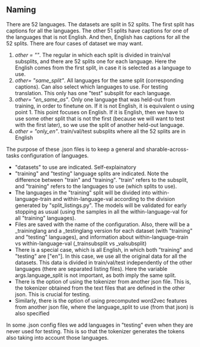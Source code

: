 ## Naming
There are 52 languages. The datasets are split in 52 splits. The first split has captions for all the languages. 
The other 51 splits have captions for one of the languages that is not English. 
And then, English has captions for all the 52 splits. There are four cases of dataset we may want. 
1. _other = ""_. The regular in which each split is divided in train/val subsplits, and there are 52 splits one for each 
language. Here the English comes from the first split, in case it is selected as a language to use.
2. _other= "same_split"_. All languages for the same split (corresponding captions). Can also select which languages to 
use. For testing translation. This only has one "test" subsplit for each language.
3. _other= "en_same_as"_. Only one language that was held-out from training, in order to finetune on. If it is not 
English, it is equivalent o using point 1. This point focuses on English. If it is English, then we have to use some 
other split that is not the first (because we will want to test with the first later), so we use the split of another 
held-out language.
4. _other = "only_en"_. train/val/test subsplits where all the 52 splits are in English

The purpose of these .json files is to keep a general and sharable-across-tasks configuration of languages.
- "datasets" to use are indicated. Self-explainatory
- "training" and "testing" language splits are indicated. Note the difference between "train" and "training". "train" 
refers to the subsplit, and "training" refers to the languages to use (which splits to use).
- The languages in the "training" split will be divided into within-language-train and within-language-val according to 
the division generated by "split_listings.py". The models will be validated for early stopping as usual (using the 
samples in all the within-language-val for all "training" languages).
- Files are saved with the name of the configuration. Also, there will be a _traininglang and a _testinglang version for 
each dataset (with "training" and "testing" languages), and information about within-language-train vs 
within-language-val (_trainsubsplit vs _valsubsplit)
- There is a special case, which is all English, in which both "training" and "testing" are \["en"\]. In this case, we 
use all the original data for all the datasets. This data is divided in train/val/test independently of the other 
languages (there are separated listing files). Here the variable args.language_split is not important, as both imply
the same split.
- There is the option of using the tokenizer from another json file. This is, the tokenizer obtained from the
text files that are defined in the other json. This is crucial for testing.
- Similarly, there is the option of using precomputed word2vec features from another json file, where the 
language_split to use (from that json) is also specified

In some .json config files we add languages in "testing" even when they are never used for testing. This is so that the
tokenizer generates the tokens also taking into account those languages.
